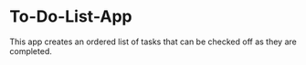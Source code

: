 # To-Do-List-App
This app creates an ordered list of tasks that can be checked off as they are completed.
